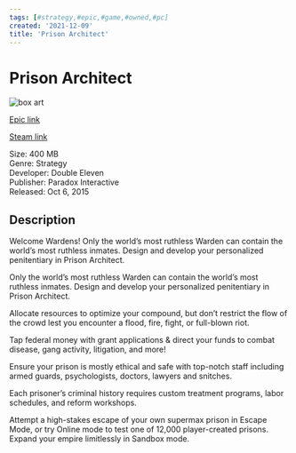 ```yaml
---
tags: [#strategy,#epic,#game,#owned,#pc]
created: '2021-12-09'
title: 'Prison Architect'
---
```

# Prison Architect

![box art](https://cdn1.epicgames.com/offer/3ffb410dab2d409aacd39a1abc6fcbba/EGS_PrisonArchitect_DoubleEleven_S1_2560x1440-032995cc5b2eefb8ce2b7b3b446a76ce?h=270&amp;resize=1&amp;w=480)

[Epic link](https://www.epicgames.com/store/en-US/p/prison-architect)

[Steam link](https://store.steampowered.com/app/233450/Prison_Architect/?snr=1_7_7_151_150_1)

Size: 400 MB  
Genre: Strategy  
Developer: Double Eleven  
Publisher: Paradox Interactive  
Released: Oct 6, 2015  

## Description

Welcome Wardens!  Only the world’s most ruthless Warden can contain the world’s most ruthless inmates. Design and develop your personalized penitentiary in Prison Architect.

Only the world’s most ruthless Warden can contain the world’s most ruthless inmates. Design and develop your personalized penitentiary in Prison Architect.

Allocate resources to optimize your compound, but don’t restrict the flow of the crowd lest you encounter a flood, fire, fight, or full-blown riot.

Tap federal money with grant applications &amp; direct your funds to combat disease, gang activity, litigation, and more!

Ensure your prison is mostly ethical and safe with top-notch staff including armed guards, psychologists, doctors, lawyers and snitches.

Each prisoner’s criminal history requires custom treatment programs, labor schedules, and reform workshops.

Attempt a high-stakes escape of your own supermax prison in Escape Mode, or try Online mode to test one of 12,000 player-created prisons. Expand your empire limitlessly in Sandbox mode.
